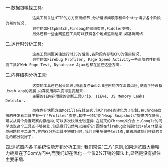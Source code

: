 一.数据包嗅探工具:

                这类工具关注HTTP的方方面面细节,分析请求间顺序和单个http请求各个阶段的耗时情况.
                典型的如HttpWatch,Firebug的网络页签,Fiddler等等.
                另外还有一些全网监控工具可以获得各个地点监测结果,如基调网络.

二.运行时分析工具:

                这类工具则更关注运行时JS的性能,各阶段内存和CPU的使用情况.
                典型的如Firebug Profiler, Page Speed Activity一些高阶的性能探测工具如Web Page Test, Dynatrace Ajax也都在监控这些方面.

 三.内存结构分析工具:

                这类的工具还在起步阶段,随着复杂Web2.0应用的内存泄露风险,随着手持设备上web app的发展,内存使用再次变得重要起来.
                主要的IE内存泄露的诊断工具Drip, sIEve, JS Memory Leaks Detector.

                而在内存快照方面Mozilla有其研究,但Chrome先转化为了实践.在Chrome自带的开发者工具中有一个"Profiles"页签,其中一项功能"Heap Snapshots"提供内存快照,可以从两个角度观察内存结构,可以多次快照比较差异.在前天的Chrome推介会上,Google的同学也说这个工具还不够强壮.但是我们仍然可以用好它!回想在firebug之前删代码+alert是定位问题的不二法门,在内存分析工具不够健壮时,我们只要多做些test页,单独测试我们怀疑的关注的部分就好了.

四.浏览器内各子系统性能开销分析工具:
                我们常说"二八"原则,如果浏览器大量精力耗费在了Dom访问中,而我们却在优化一个仅2%开销的算法上,显然是没有抓住主要矛盾.